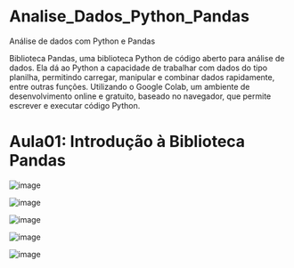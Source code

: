 # Analise_Dados_Python_Pandas
 Análise de dados com Python e Pandas

 Biblioteca Pandas, uma biblioteca Python de código aberto para análise de dados. 
 Ela dá ao Python a capacidade de trabalhar com dados do tipo planilha, permitindo carregar, manipular e combinar dados rapidamente, entre outras funções.
 Utilizando o Google Colab, um ambiente de desenvolvimento online e gratuito, baseado no navegador, que permite escrever e executar código Python.

# Aula01: Introdução à Biblioteca Pandas
![image](https://github.com/user-attachments/assets/eb30e886-0ca3-499c-837e-f8f4feb5e299)

![image](https://github.com/user-attachments/assets/7d6c2a1b-58f5-434d-b836-b0e00f50eaaf)

![image](https://github.com/user-attachments/assets/2a44d896-3735-4535-845d-69a3625b66ef)

![image](https://github.com/user-attachments/assets/ca35dff2-371d-4b7d-9291-366f10d392f3)

![image](https://github.com/user-attachments/assets/a33453fb-ef47-416e-8acb-ac4cd2e38e25)


